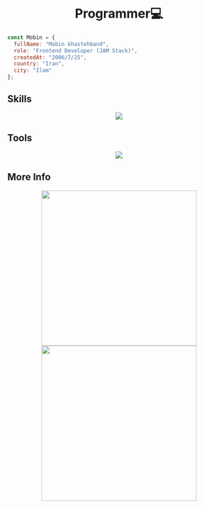 <h1 align="center">Programmer💻</h1>

```js
const Mobin = {
  fullName: "Mobin khastehband",
  role: "Frontend Developer (JAM Stack)",
  createdAt: "2006/7/25",
  country: "Iran",
  city: "Ilam"
};
```

<h2>Skills</h2>

<div align="center">
    <img src="https://skillicons.dev/icons?i=html,css,tailwind,bootstrap,materialui,js,regex,jquery,react,nextjs,vite,redux,git,npm,cs" />
</div>

<h2>Tools</h2>

<div align="center">
    <img src="https://skillicons.dev/icons?i=vscode,postman,github" />
</div>

<h2>More Info</h2>

<div align="center">
    <img height="350px" src="https://github-readme-stats.vercel.app/api?username=narko-kh&show=reviews,discussions_started,discussions_answered,prs_merged,prs_merged_percentage&theme=tokyonight" /><img height="350px" src="https://github-readme-stats.vercel.app/api/top-langs/?username=narko-kh&layout=pie&theme=tokyonight" />
</div>
